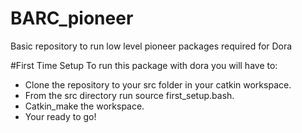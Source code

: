 # BARC_pioneer
Basic repository to run low level pioneer packages required for Dora

#First Time Setup
To run this package with dora you will have to:
- Clone the repository to your src folder in your catkin workspace.
- From the src directory run source first_setup.bash.
- Catkin_make the workspace.
- Your ready to go!
